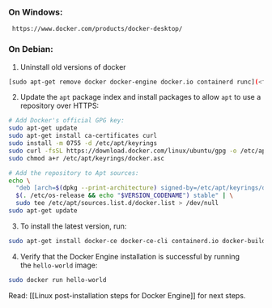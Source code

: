 ### On Windows:
     https://www.docker.com/products/docker-desktop/

### On Debian:

1. Uninstall old versions of docker
```bash
[sudo apt-get remove docker docker-engine docker.io containerd runc](<for pkg in docker.io docker-doc docker-compose docker-compose-v2 podman-docker containerd runc; do sudo apt-get remove $pkg; done>)
```

2. Update the `apt` package index and install packages to allow `apt` to use a repository over HTTPS:
```bash
# Add Docker's official GPG key:
sudo apt-get update
sudo apt-get install ca-certificates curl
sudo install -m 0755 -d /etc/apt/keyrings
sudo curl -fsSL https://download.docker.com/linux/ubuntu/gpg -o /etc/apt/keyrings/docker.asc
sudo chmod a+r /etc/apt/keyrings/docker.asc

# Add the repository to Apt sources:
echo \
  "deb [arch=$(dpkg --print-architecture) signed-by=/etc/apt/keyrings/docker.asc] https://download.docker.com/linux/ubuntu \
  $(. /etc/os-release && echo "$VERSION_CODENAME") stable" | \
  sudo tee /etc/apt/sources.list.d/docker.list > /dev/null
sudo apt-get update
```


3. To install the latest version, run:

```bash
sudo apt-get install docker-ce docker-ce-cli containerd.io docker-buildx-plugin docker-compose-plugin -y
```

4. Verify that the Docker Engine installation is successful by running the `hello-world` image:

```bash
sudo docker run hello-world
```

Read: [[Linux post-installation steps for Docker Engine]] for next steps.